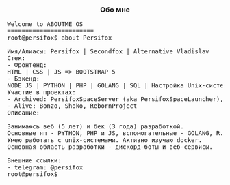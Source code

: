 <h3 align="center">Обо мне</h3>
  
<pre lang="yaml">
Welcome to ABOUTME OS
========================
root@persifox$ about Persifox<br>
Имя/Алиасы: Persifox | Secondfox | Alternative Vladislav
Стек: 
- Фронтенд:
HTML | CSS | JS => BOOTSTRAP 5
- Бэкенд:
NODE JS | PYTHON | PHP | GOLANG | SQL | Настройка Unix-систем
Участие в проектах: 
- Archived: PersifoxSpaceServer (aka PersifoxSpaceLauncher), FnekveeDeveloping, StatusX
- Alive: Bonzo, Shoko, RebornProject
Описание: 

Занимаюсь веб (5 лет) и бек (3 года) разработкой.
Основные яп - PYTHON, PHP и JS, вспомогательные - GOLANG, R.
Умею работать с unix-системами. Активно изучаю docker.
Основная область разработки - дискорд-боты и веб-сервисы.

Внешние ссылки:
- telegram: @persifox
root@persifox$ 
</pre>
  

